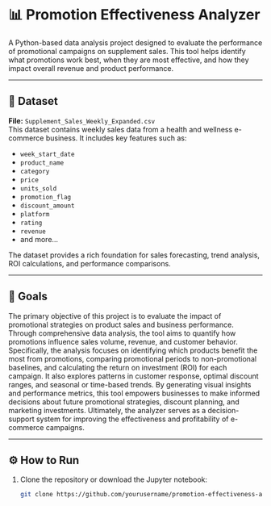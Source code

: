 # 📊 Promotion Effectiveness Analyzer

A Python-based data analysis project designed to evaluate the performance of promotional campaigns on supplement sales. This tool helps identify what promotions work best, when they are most effective, and how they impact overall revenue and product performance.

---

## 📁 Dataset

**File:** `Supplement_Sales_Weekly_Expanded.csv`  
This dataset contains weekly sales data from a health and wellness e-commerce business. It includes key features such as:

- `week_start_date`
- `product_name`
- `category`
- `price`
- `units_sold`
- `promotion_flag`
- `discount_amount`
- `platform`
- `rating`
- `revenue`
- and more...

The dataset provides a rich foundation for sales forecasting, trend analysis, ROI calculations, and performance comparisons.

---

## 🎯 Goals

The primary objective of this project is to evaluate the impact of promotional strategies on product sales and business performance. Through comprehensive data analysis, the tool aims to quantify how promotions influence sales volume, revenue, and customer behavior. Specifically, the analysis focuses on identifying which products benefit the most from promotions, comparing promotional periods to non-promotional baselines, and calculating the return on investment (ROI) for each campaign. It also explores patterns in customer response, optimal discount ranges, and seasonal or time-based trends. By generating visual insights and performance metrics, this tool empowers businesses to make informed decisions about future promotional strategies, discount planning, and marketing investments. Ultimately, the analyzer serves as a decision-support system for improving the effectiveness and profitability of e-commerce campaigns.

---

## ⚙️ How to Run

1. Clone the repository or download the Jupyter notebook:
   ```bash
   git clone https://github.com/yourusername/promotion-effectiveness-analyzer.git

